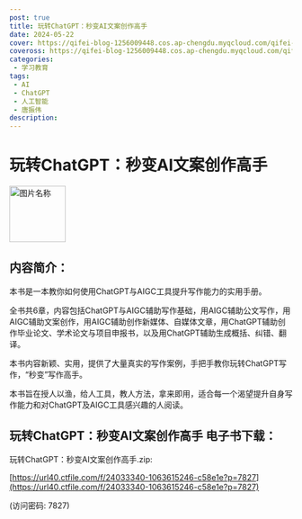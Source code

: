 ```yaml
---
post: true
title: 玩转ChatGPT：秒变AI文案创作高手
date: 2024-05-22
cover: https://qifei-blog-1256009448.cos.ap-chengdu.myqcloud.com/qifei-blog/202404282140309.png
coveross: https://qifei-blog-1256009448.cos.ap-chengdu.myqcloud.com/qifei-blog/202404282140309.png
categories:
 - 学习教育
tags:
 - AI
 - ChatGPT
 - 人工智能
 - 唐振伟
description:  
---
```

# 玩转ChatGPT：秒变AI文案创作高手

<img src="https://qifei-blog-1256009448.cos.ap-chengdu.myqcloud.com/qifei-blog/202404282140309.png" width="100" height="100" alt="图片名称" align=center />

<!-- ![](https://qifei-blog-1256009448.cos.ap-chengdu.myqcloud.com/qifei-blog/202404282140309.png) -->

## 内容简介：
本书是一本教你如何使用ChatGPT与AIGC工具提升写作能力的实用手册。

全书共6章，内容包括ChatGPT与AIGC辅助写作基础，用AIGC辅助公文写作，用AIGC辅助文案创作，用AIGC辅助创作新媒体、自媒体文章，用ChatGPT辅助创作毕业论文、学术论文与项目申报书，以及用ChatGPT辅助生成概括、纠错、翻译。

本书内容新颖、实用，提供了大量真实的写作案例，手把手教你玩转ChatGPT写作，“秒变”写作高手。

本书旨在授人以渔，给人工具，教人方法，拿来即用，适合每一个渴望提升自身写作能力和对ChatGPT及AIGC工具感兴趣的人阅读。

## 玩转ChatGPT：秒变AI文案创作高手 电子书下载： 
玩转ChatGPT：秒变AI文案创作高手.zip:

[https://url40.ctfile.com/f/24033340-1063615246-c58e1e?p=7827](https://url40.ctfile.com/f/24033340-1063615246-c58e1e?p=7827)

(访问密码: 7827)